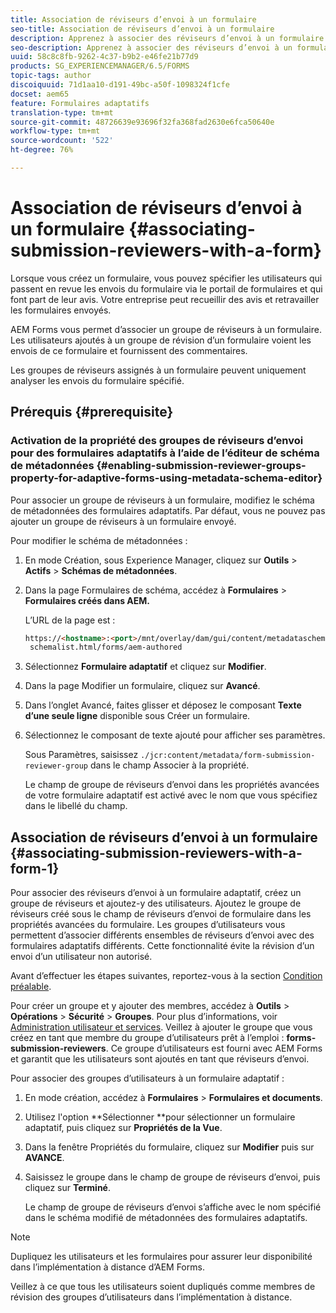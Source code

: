 ```yaml
---
title: Association de réviseurs d’envoi à un formulaire
seo-title: Association de réviseurs d’envoi à un formulaire
description: Apprenez à associer des réviseurs d’envoi à un formulaire dans AEM Forms. Les réviseurs associés examinent un formulaire envoyé via un portail de formulaires.
seo-description: Apprenez à associer des réviseurs d’envoi à un formulaire dans AEM Forms. Les réviseurs associés examinent un formulaire envoyé via un portail de formulaires.
uuid: 58c8c8fb-9262-4c37-b9b2-e46fe21b77d9
products: SG_EXPERIENCEMANAGER/6.5/FORMS
topic-tags: author
discoiquuid: 71d1aa10-d191-49bc-a50f-1098324f1cfe
docset: aem65
feature: Formulaires adaptatifs
translation-type: tm+mt
source-git-commit: 48726639e93696f32fa368fad2630e6fca50640e
workflow-type: tm+mt
source-wordcount: '522'
ht-degree: 76%

---
```



# Association de réviseurs d’envoi à un formulaire {#associating-submission-reviewers-with-a-form}

Lorsque vous créez un formulaire, vous pouvez spécifier les utilisateurs qui passent en revue les envois du formulaire via le portail de formulaires et qui font part de leur avis. Votre entreprise peut recueillir des avis et retravailler les formulaires envoyés.

AEM Forms vous permet d’associer un groupe de réviseurs à un formulaire. Les utilisateurs ajoutés à un groupe de révision d’un formulaire voient les envois de ce formulaire et fournissent des commentaires.

Les groupes de réviseurs assignés à un formulaire peuvent uniquement analyser les envois du formulaire spécifié.

## Prérequis {#prerequisite}

### Activation de la propriété des groupes de réviseurs d’envoi pour des formulaires adaptatifs à l’aide de l’éditeur de schéma de métadonnées {#enabling-submission-reviewer-groups-property-for-adaptive-forms-using-metadata-schema-editor}

Pour associer un groupe de réviseurs à un formulaire, modifiez le schéma de métadonnées des formulaires adaptatifs. Par défaut, vous ne pouvez pas ajouter un groupe de réviseurs à un formulaire envoyé.

Pour modifier le schéma de métadonnées :

1. En mode Création, sous Experience Manager, cliquez sur **Outils** > **Actifs** > **Schémas de métadonnées**.
1. Dans la page Formulaires de schéma, accédez à **Formulaires** > **Formulaires créés dans AEM.**

   L’URL de la page est :

   ```html
   https://<hostname>:<port>/mnt/overlay/dam/gui/content/metadataschemaeditor/
    schemalist.html/forms/aem-authored
   ```

1. Sélectionnez **Formulaire adaptatif** et cliquez sur **Modifier**.
1. Dans la page Modifier un formulaire, cliquez sur **Avancé**.
1. Dans l’onglet Avancé, faites glisser et déposez le composant **Texte d’une seule ligne** disponible sous Créer un formulaire.
1. Sélectionnez le composant de texte ajouté pour afficher ses paramètres.

   Sous Paramètres, saisissez `./jcr:content/metadata/form-submission-reviewer-group` dans le champ Associer à la propriété.

   Le champ de groupe de réviseurs d’envoi dans les propriétés avancées de votre formulaire adaptatif est activé avec le nom que vous spécifiez dans le libellé du champ.

## Association de réviseurs d’envoi à un formulaire {#associating-submission-reviewers-with-a-form-1}

Pour associer des réviseurs d’envoi à un formulaire adaptatif, créez un groupe de réviseurs et ajoutez-y des utilisateurs. Ajoutez le groupe de réviseurs créé sous le champ de réviseurs d’envoi de formulaire dans les propriétés avancées du formulaire.
Les groupes d’utilisateurs vous permettent d’associer différents ensembles de réviseurs d’envoi avec des formulaires adaptatifs différents. Cette fonctionnalité évite la révision d’un envoi d’un utilisateur non autorisé.

Avant d’effectuer les étapes suivantes, reportez-vous à la section [Condition préalable](../../forms/using/adding-reviewers-form.md#prerequisite).

Pour créer un groupe et y ajouter des membres, accédez à **Outils** > **Opérations** > **Sécurité** > **Groupes**.
Pour plus d’informations, voir [Administration utilisateur et services](/help/sites-administering/security.md).
Veillez à ajouter le groupe que vous créez en tant que membre du groupe d’utilisateurs prêt à l’emploi : **forms-submission-reviewers**. Ce groupe d’utilisateurs est fourni avec AEM Forms et garantit que les utilisateurs sont ajoutés en tant que réviseurs d’envoi.

Pour associer des groupes d’utilisateurs à un formulaire adaptatif :

1. En mode création, accédez à **Formulaires** > **Formulaires et documents**.
1. Utilisez l&#39;option **Sélectionner **pour sélectionner un formulaire adaptatif, puis cliquez sur **Propriétés de la Vue**.
1. Dans la fenêtre Propriétés du formulaire, cliquez sur **Modifier** puis sur **AVANCE**.
1. Saisissez le groupe dans le champ de groupe de réviseurs d’envoi, puis cliquez sur **Terminé**.

   Le champ de groupe de réviseurs d’envoi s’affiche avec le nom spécifié dans le schéma modifié de métadonnées des formulaires adaptatifs.

>[!NOTE]
>
>Dupliquez les utilisateurs et les formulaires pour assurer leur disponibilité dans l’implémentation à distance d’AEM Forms.
>
>Veillez à ce que tous les utilisateurs soient dupliqués comme membres de révision des groupes d’utilisateurs dans l’implémentation à distance.

